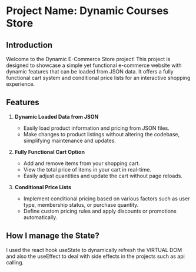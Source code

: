 # Project Name: Dynamic Courses Store

## Introduction

Welcome to the Dynamic E-Commerce Store project! This project is designed to showcase a simple yet functional e-commerce website with dynamic features that can be loaded from JSON data. It offers a fully functional cart system and conditional price lists for an interactive shopping experience.

## Features

1. **Dynamic Loaded Data from JSON**

   - Easily load product information and pricing from JSON files.
   - Make changes to product listings without altering the codebase, simplifying maintenance and updates.

2. **Fully Functional Cart Option**

   - Add and remove items from your shopping cart.
   - View the total price of items in your cart in real-time.
   - Easily adjust quantities and update the cart without page reloads.

3. **Conditional Price Lists**
   - Implement conditional pricing based on various factors such as user type, membership status, or purchase quantity.
   - Define custom pricing rules and apply discounts or promotions automatically.

## How I manage the State?

I used the react hook useState to dynamically refresh the VIRTUAL DOM
and also the useEffect to deal with side effects in the projects such as api calling.
